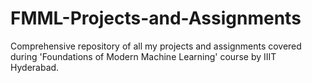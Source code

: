 # FMML-Projects-and-Assignments
Comprehensive repository of all my projects and assignments covered during 'Foundations of Modern Machine Learning' course by IIIT Hyderabad.
